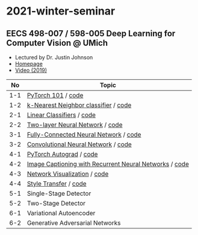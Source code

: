 # 2021-winter-seminar

## EECS 498-007 / 598-005 Deep Learning for Computer Vision @ UMich
- Lectured by Dr. Justin Johnson
- [Homepage](https://web.eecs.umich.edu/~justincj/teaching/eecs498/FA2020/)
- [Video (2019)](https://www.youtube.com/watch?v=dJYGatp4SvA&list=PL5-TkQAfAZFbzxjBHtzdVCWE0Zbhomg7r&index=1)

| No | Topic |
| --- | ---        |
|1-1| [PyTorch 101](https://web.eecs.umich.edu/~justincj/teaching/eecs498/FA2020/assignment1.html) / [code](https://github.com/hyungkwonko/2021-winter-seminar/blob/main/A1/pytorch101.ipynb)
|1-2| [k-Nearest Neighbor classifier](https://web.eecs.umich.edu/~justincj/teaching/eecs498/FA2020/assignment1.html) / [code](https://github.com/hyungkwonko/2021-winter-seminar/blob/main/A1/knn.ipynb)
|2-1| [Linear Classifiers](https://web.eecs.umich.edu/~justincj/teaching/eecs498/FA2020/assignment2.html) / [code](https://github.com/hyungkwonko/2021-winter-seminar/blob/main/A2/linear_classifier.ipynb)
|2-2| [Two-layer Neural Network](https://web.eecs.umich.edu/~justincj/teaching/eecs498/FA2020/assignment2.html) / [code](https://github.com/hyungkwonko/2021-winter-seminar/blob/main/A2/two_layer_net.ipynb)
|3-1| [Fully-Connected Neural Network](https://web.eecs.umich.edu/~justincj/teaching/eecs498/FA2020/assignment3.html) / [code](https://github.com/hyungkwonko/2021-winter-seminar/blob/main/A3/fully_connected_networks.ipynb)
|3-2| [Convolutional Neural Network](https://web.eecs.umich.edu/~justincj/teaching/eecs498/FA2020/assignment3.html) / [code](https://github.com/hyungkwonko/2021-winter-seminar/blob/main/A3/convolutional_networks.ipynb)
|4-1| [PyTorch Autograd](https://web.eecs.umich.edu/~justincj/teaching/eecs498/FA2020/assignment4.html) / [code](https://github.com/hyungkwonko/2021-winter-seminar/blob/main/A4/pytorch_autograd_and_nn.ipynb)
|4-2| [Image Captioning with Recurrent Neural Networks](https://web.eecs.umich.edu/~justincj/teaching/eecs498/FA2020/assignment4.html) / [code](https://github.com/hyungkwonko/2021-winter-seminar/blob/main/A4/rnn_lstm_attention_captioning.ipynb)
|4-3| [Network Visualization](https://web.eecs.umich.edu/~justincj/teaching/eecs498/FA2020/assignment4.html) / [code](https://github.com/hyungkwonko/2021-winter-seminar/blob/main/A4/network_visualization.ipynb)
|4-4| [Style Transfer](https://web.eecs.umich.edu/~justincj/teaching/eecs498/FA2020/assignment4.html) / [code](https://github.com/hyungkwonko/2021-winter-seminar/blob/main/A4/style_transfer.ipynb)
|5-1| Single-Stage Detector
|5-2| Two-Stage Detector
|6-1| Variational Autoencoder
|6-2| Generative Adversarial Networks